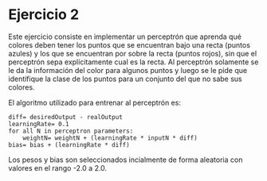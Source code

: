 # Ejercicio 2

Este ejercicio consiste en implementar un perceptrón que aprenda qué colores
deben tener los puntos que se encuentran bajo una recta (puntos azules) y los
que se encuentran por sobre la recta (puntos rojos), sin que el perceptrón sepa
explícitamente cual es la recta. Al perceptrón solamente se le da la información
del color para algunos puntos y luego se le pide que identifique la clase de
los puntos para un conjunto del que no sabe sus colores.

El algoritmo utilizado para entrenar al perceptrón es:

    diff= desiredOutput - realOutput
    learningRate= 0.1
    for all N in perceptron parameters:
        weightN= weightN + (learningRate * inputN * diff)
    bias= bias + (learningRate * diff)
    
Los pesos y bias son seleccionados incialmente de forma aleatoria con valores
en el rango -2.0 a 2.0.